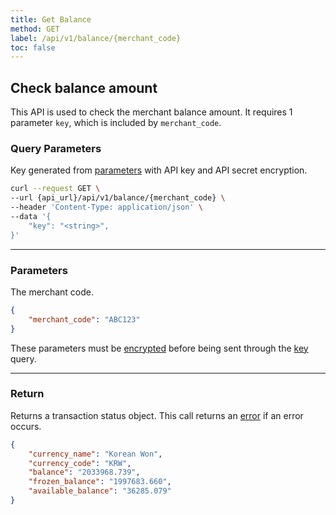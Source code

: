 ```yaml
---
title: Get Balance
method: GET
label: /api/v1/balance/{merchant_code}
toc: false
---
```


<x-row>
<x-col class="lg:max-w-md">

## Check balance amount

This API is used to check the merchant balance amount. It requires 1 parameter `key`, which is included by
`merchant_code`.

### Query Parameters

<x-properties>
  <x-property name="key" type="string" required>

  Key generated from [parameters](#parameters) with API key and API secret encryption.
  </x-property>
</x-properties>

</x-col>
<x-col sticky>

```bash title="cURL"
curl --request GET \
--url {api_url}/api/v1/balance/{merchant_code} \
--header 'Content-Type: application/json' \
--data '{
    "key": "<string>",
}'
```

<x-sandbox method="GET" contentType="application/json" url="/api/v1/balance/{merchant_code}" payload='{"key": "{key}"}' />

</x-col>
</x-row>

---

<x-row>
<x-col class="lg:max-w-md">

### Parameters

<x-properties>
  <x-property name="merchant_code" type="string" required>
      The merchant code.
  </x-property>
</x-properties>

</x-col>
<x-col sticky>

```json title="Parameters Object"
{
    "merchant_code": "ABC123"
}
```
These parameters must be [encrypted](/api/authentication) before being sent through the [key](#query-parameters) query.

</x-col>
</x-row>

---

<x-row>
<x-col class="lg:max-w-md">

### Return

Returns a transaction status object. This call returns an [error](/api/errors) if an error occurs.

</x-col>
<x-col sticky>

```json title="Response"
{
    "currency_name": "Korean Won",
    "currency_code": "KRW",
    "balance": "2033968.739",
    "frozen_balance": "1997683.660",
    "available_balance": "36285.079"
}
```

</x-col>
</x-row>
